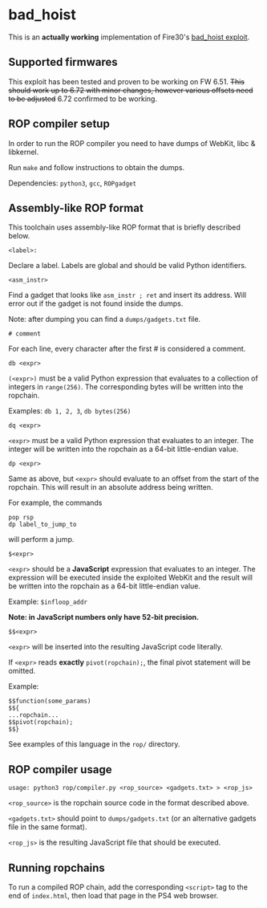# bad_hoist

This is an **actually working** implementation of Fire30's [bad_hoist exploit](https://github.com/Fire30/bad_hoist).

## Supported firmwares

This exploit has been tested and proven to be working on FW 6.51. ~~This should work up to 6.72 with minor changes, however various offsets need to be adjusted~~ 6.72 confirmed to be working.

## ROP compiler setup

In order to run the ROP compiler you need to have dumps of WebKit, libc & libkernel.

Run `make` and follow instructions to obtain the dumps.

Dependencies: `python3`, `gcc`, `ROPgadget`

## Assembly-like ROP format

This toolchain uses assembly-like ROP format that is briefly described below.

`<label>:`

Declare a label. Labels are global and should be valid Python identifiers.

`<asm_instr>`

Find a gadget that looks like `asm_instr ; ret` and insert its address. Will error out if the gadget is not found inside the dumps.

Note: after dumping you can find a `dumps/gadgets.txt` file.

`# comment`

For each line, every character after the first # is considered a comment.

`db <expr>`

`(<expr>)` must be a valid Python expression that evaluates to a collection of integers in `range(256)`. The corresponding bytes will be written into the ropchain.

Examples: `db 1, 2, 3`, `db bytes(256)`

`dq <expr>`

`<expr>` must be a valid Python expression that evaluates to an integer. The integer will be written into the ropchain as a 64-bit little-endian value.

`dp <expr>`

Same as above, but `<expr>` should evaluate to an offset from the start of the ropchain. This will result in an absolute address being written.

For example, the commands

```
pop rsp
dp label_to_jump_to
```

will perform a jump.

`$<expr>`

`<expr>` should be a **JavaScript** expression that evaluates to an integer. The expression will be executed inside the exploited WebKit and the result will be written into the ropchain as a 64-bit little-endian value.

Example: `$infloop_addr`

**Note: in JavaScript numbers only have 52-bit precision.**

`$$<expr>`

`<expr>` will be inserted into the resulting JavaScript code literally.

If `<expr>` reads **exactly** `pivot(ropchain);`, the final pivot statement will be omitted.

Example:

```
$$function(some_params)
$${
...ropchain...
$$pivot(ropchain);
$$}
```

See examples of this language in the `rop/` directory.

## ROP compiler usage

`usage: python3 rop/compiler.py <rop_source> <gadgets.txt> > <rop_js>`

`<rop_source>` is the ropchain source code in the format described above.

`<gadgets.txt>` should point to `dumps/gadgets.txt` (or an alternative gadgets file in the same format).

`<rop_js>` is the resulting JavaScript file that should be executed.

## Running ropchains

To run a compiled ROP chain, add the corresponding `<script>` tag to the end of `index.html`, then load that page in the PS4 web browser.
